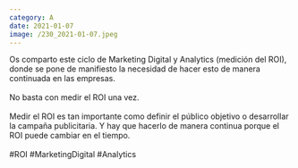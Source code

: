 ```yaml
--- 
category: A 
date: 2021-01-07 
image: /230_2021-01-07.jpeg 
--- 
```


Os comparto este ciclo de Marketing Digital y Analytics (medición del ROI), donde se pone de manifiesto la necesidad de hacer esto de manera continuada en las empresas. <br><br>No basta con medir el ROI una vez. <br><br>Medir el ROI es tan importante como definir el público objetivo o desarrollar la campaña publicitaria. Y hay que hacerlo de manera continua porque el ROI puede cambiar en el tiempo.<br><br>#ROI #MarketingDigital #Analytics